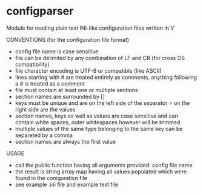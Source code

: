 # configparser

Module for reading plain text INI-like configuration files written in V

CONVENTIONS (for the configuration file format)
- config file name is case sensitive
- file can be delimited by any combination of LF and CR (for cross OS compatibility)
- file character encoding is UTF-8 or compatible (like ASCII)
- lines starting with # are treated entirely as comments, anything following a # is treated as a comment
- file must contain at least one or multiple sections
- section names are surrounded by []
- keys must be unique and are on the left side of the separator = on the right side are the values
- section names, keys as well as values are case sensitive and can contain white spaces, outer whitespaces however will be trimmed
- multiple values of the same type belonging to the same key can be separeted by a comma
- section names are always the first value

USAGE
- call the public function having all arguments provided: config file name
- the result is string array map having all values populated which were found in the coniguration file 
- see example .ini file and example test file